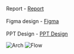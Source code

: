 Report - <a href="https://docs.google.com/document/d/1GPg0zAiwE0A0z9n381-AYssCkntHImyO2PXgGeToFY4">Report<a/><br/><br/>
Figma design - <a href="https://www.figma.com/file/ZdsaQ3T4rlTKmUhud4rZuV/Digital-Box?type=design&node-id=0-1&mode=design">Figma<a/><br/><br/>
PPT Design - <a href="https://www.canva.com/design/DAF_cj7JaCk/9A8gLASkrMzysRZrCx6MCQ/edit">PPT Design<a/><br/>

![Arch](https://github.com/Vaibhav240804/B.O.B.-X-MS/assets/101107216/0ad42841-e85b-4b38-b0ef-2713d1f576bf)
![Flow](https://github.com/Vaibhav240804/B.O.B.-X-MS/assets/101107216/ac6c24ac-6c2e-47c0-8387-1f12321a1c95)
